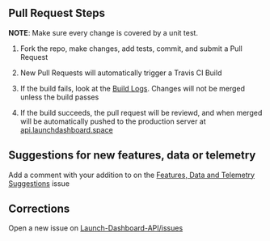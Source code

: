 ## Pull Request Steps

**NOTE**: Make sure every change is covered by a unit test.

1. Fork the repo, make changes, add tests, commit, and submit a Pull Request

2. New Pull Requests will automatically trigger a Travis CI Build

3. If the build fails, look at the [Build Logs](https://travis-ci.org/shahar603/Launch-Dashboard-API/).
Changes will not be merged unless the build passes

4. If the build succeeds, the pull request will be reviewd, and when merged will be automatically
pushed to the production server at [api.launchdashboard.space](https://api.launchdashboard.space)

## Suggestions for new features, data or telemetry

Add a comment with your addition to on the [Features, Data and Telemetry Suggestions](https://github.com/shahar603/Launch-Dashboard-API/issues/17) issue

## Corrections

Open a new issue on [Launch-Dashboard-API/issues](https://github.com/shahar603/Launch-Dashboard-API/issues)
